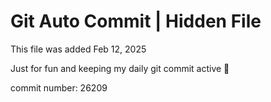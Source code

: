 # Git Auto Commit | Hidden File

This file was added Feb 12, 2025

Just for fun and keeping my daily git commit active 🤪

commit number: 26209
